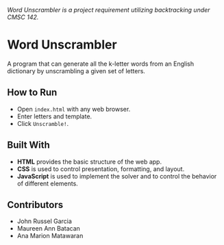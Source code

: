 _Word Unscrambler is a project requirement utilizing backtracking under CMSC 142._

# Word Unscrambler


A program that can generate all the k-letter words from an English dictionary by unscrambling a given set of letters.


## How to Run


* Open `index.html` with any web browser.
* Enter letters and template.
* Click `Unscramble!`.


## Built With


* **HTML** provides the basic structure of the web app.
* **CSS** is used to control presentation, formatting, and layout.
* **JavaScript** is used to implement the solver and to control the behavior of different elements.


## Contributors


* John Russel Garcia
* Maureen Ann Batacan
* Ana Marion Matawaran
